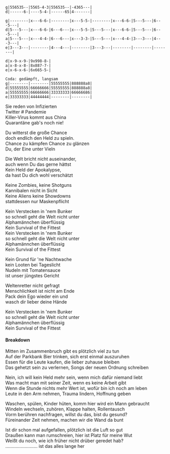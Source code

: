 
```
g|556535--|5565-4-3|556535--|-4365---|
d|------6-|----5-4-|------65|4-------|

g|--------|x---6-6-|--------|x---5-5-|--------|x---6-6-|5---5---|6---5---|
d|5---5---|x---6-6-|6---6---|x---5-5-|5---5---|x---6-6-|5---5---|6---5---|
a|5---5---|x---4-4-|6---6---|x---3-3-|5---5---|x---4-4-|3---3---|4---3---|
e|3---3---|--------|4---4---|--------|3---3---|--------|--------|--------|

d|x-9-x-9-|9x998-8-|
a|x-8-x-8-|8x887-7-|
e|x-6-x-6-|6x665-5-|

Coda: gedämpft, langsam
g|--------|--------|55555555|888888a8|
d|55555555|66666666|55555555|888888a8|
a|55555555|66666666|33333333|66666686|
e|33333333|44444444|--------|--------|

```

Sie reden von Infizierten  
Twitter # Pandemie  
Killer-Virus kommt aus China  
Quarantäne gab's noch nie!

Du witterst die große Chance  
doch endlich den Held zu spieln.  
Chance zu kämpfen Chance zu glänzen  
Du, der Eine unter Vieln

Die Welt bricht nicht auseinander,  
auch wenn Du das gerne hättst  
Kein Held der Apokalypse,  
da hast Du dich wohl verschätzt

Keine Zombies, keine Shotguns  
Kannibalen nicht in Sicht  
Keine Aliens keine Showdowns  
stattdessen nur Maskenpflicht

Kein Verstecken in 'nem Bunker  
so schnell geht die Welt nicht unter  
Alphamännchen überflüssig  
Kein Survival of the Fittest  
Kein Verstecken in 'nem Bunker  
so schnell geht die Welt nicht unter  
Alphamännchen überflüssig  
Kein Survival of the Fittest

Kein Grund für 'ne Nachtwache  
kein Looten bei Tageslicht  
Nudeln mit Tomatensauce  
ist unser jüngstes Gericht

Weltenretter nicht gefragt  
Menschlichkeit ist nicht am Ende  
Pack dein Ego wieder ein und  
wasch dir lieber deine Hände

Kein Verstecken in 'nem Bunker  
so schnell geht die Welt nicht unter  
Alphamännchen überflüssig  
Kein Survival of the Fittest

#### Breakdown

Mitten im Zusammenbruch gibt es plötzlich viel zu tun  
Auf der Parkbank Bier trinken, sich erst einmal auszuruhen  
Essen für die Leute kaufen, die lieber zuhause bleiben  
Das gehetzt sein zu verlernen, Songs der neuen Ordnung schreiben

Nein, ich will kein Held mehr sein, wenn mich dafür niemand liebt  
Was macht man mit seiner Zeit, wenn es keine Arbeit gibt  
Wenn die Stunde nichts mehr Wert ist, wofür bin ich noch am leben  
Leute in den Arm nehmen, Trauma lindern, Hoffnung geben

Waschen, spülen, Kinder hüten, komm hier wird ein Mann gebraucht  
Windeln wechseln, zuhören, Klappe halten, Rollentausch  
Vorm berühren nachfragen, willst du das, bist du gesund?  
Füreinander Zeit nehmen, machen wir die Wand da bunt

Ist dir schon mal aufgefallen, plötzlich ist die Luft so gut  
Draußen kann man rumschreien, hier ist Platz für meine Wut  
Weißt du noch, wie ich früher nicht drüber geredet hab?  
......................... ist das alles lange her
